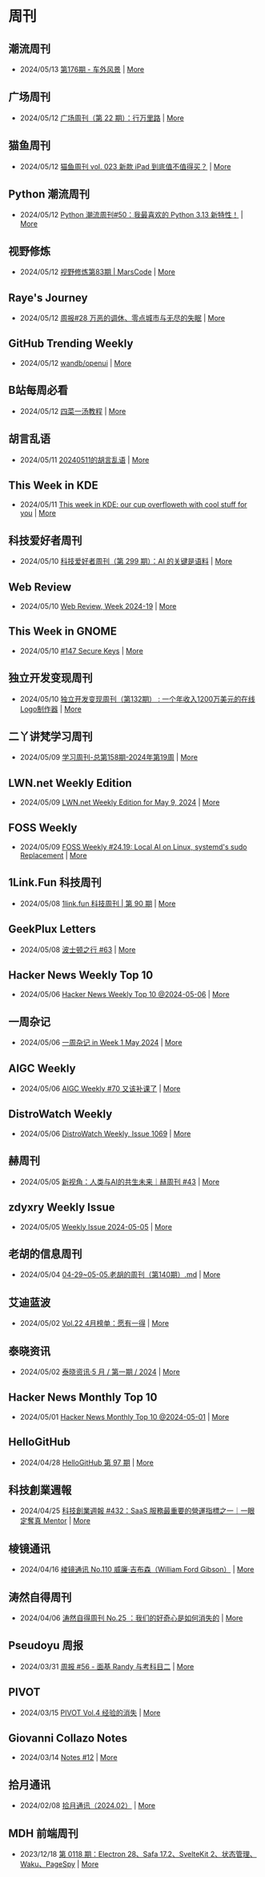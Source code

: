 # 周刊

## 潮流周刊
- 2024/05/13 [第176期 - 车外风景](https://weekly.tw93.fun/posts/176-%E8%BD%A6%E5%A4%96%E9%A3%8E%E6%99%AF/) | [More](channels/%E6%BD%AE%E6%B5%81%E5%91%A8%E5%88%8A.md)

## 广场周刊
- 2024/05/12 [广场周刊（第 22 期）：行万里路](https://immmmm.com/weekly-22-20230512/) | [More](channels/%E5%B9%BF%E5%9C%BA%E5%91%A8%E5%88%8A.md)

## 猫鱼周刊
- 2024/05/12 [猫鱼周刊 vol. 023 新款 iPad 到底值不值得买？](https://ameow.xyz/archives/weekly-023) | [More](channels/%E7%8C%AB%E9%B1%BC%E5%91%A8%E5%88%8A.md)

## Python 潮流周刊
- 2024/05/12 [Python 潮流周刊#50：我最喜欢的 Python 3.13 新特性！](https://pythoncat.top/posts/2024-05-12-weekly/) | [More](channels/Python%20%E6%BD%AE%E6%B5%81%E5%91%A8%E5%88%8A.md)

## 视野修炼
- 2024/05/12 [视野修炼第83期 | MarsCode](https://sugarat.top/weekly/2024-05-12.html) | [More](channels/%E8%A7%86%E9%87%8E%E4%BF%AE%E7%82%BC.md)

## Raye's Journey
- 2024/05/12 [周报#28 万恶的调休、零点城市与无尽的失眠](https://xlog.app/api/redirection?characterId=51803&noteId=1678) | [More](channels/Raye%27s%20Journey.md)

## GitHub Trending Weekly
- 2024/05/12 [wandb/openui](https://github.com/wandb/openui) | [More](channels/GitHub%20Trending%20Weekly.md)

## B站每周必看
- 2024/05/12 [四菜一汤教程](https://www.bilibili.com/video/BV1Lr421J7js) | [More](channels/B%E7%AB%99%E6%AF%8F%E5%91%A8%E5%BF%85%E7%9C%8B.md)

## 胡言乱语
- 2024/05/11 [20240511的胡言乱语](https://www.bboy.app/2024/05/11/20240511%E7%9A%84%E8%83%A1%E8%A8%80%E4%B9%B1%E8%AF%AD/) | [More](channels/%E8%83%A1%E8%A8%80%E4%B9%B1%E8%AF%AD.md)

## This Week in KDE
- 2024/05/11 [This week in KDE: our cup overfloweth with cool stuff for you](https://pointieststick.com/2024/05/10/this-week-in-kde-our-cup-overfloweth-with-cool-stuff-for-you/) | [More](channels/This%20Week%20in%20KDE.md)

## 科技爱好者周刊
- 2024/05/10 [科技爱好者周刊（第 299 期）：AI 的关键是语料](http://www.ruanyifeng.com/blog/2024/05/weekly-issue-299.html) | [More](channels/%E7%A7%91%E6%8A%80%E7%88%B1%E5%A5%BD%E8%80%85%E5%91%A8%E5%88%8A.md)

## Web Review
- 2024/05/10 [Web Review, Week 2024-19](https://ervin.ipsquad.net/blog/2024/05/10/web-review-week-2024-19/) | [More](channels/Web%20Review.md)

## This Week in GNOME
- 2024/05/10 [#147 Secure Keys](https://thisweek.gnome.org/posts/2024/05/twig-147/) | [More](channels/This%20Week%20in%20GNOME.md)

## 独立开发变现周刊
- 2024/05/10 [独立开发变现周刊（第132期） : 一个年收入1200万美元的在线Logo制作器](https://www.ezindie.com/weekly/issue-132) | [More](channels/%E7%8B%AC%E7%AB%8B%E5%BC%80%E5%8F%91%E5%8F%98%E7%8E%B0%E5%91%A8%E5%88%8A.md)

## 二丫讲梵学习周刊
- 2024/05/09 [学习周刊-总第158期-2024年第19周](https://wiki.eryajf.net/pages/89722e/) | [More](channels/%E4%BA%8C%E4%B8%AB%E8%AE%B2%E6%A2%B5%E5%AD%A6%E4%B9%A0%E5%91%A8%E5%88%8A.md)

## LWN.net Weekly Edition
- 2024/05/09 [LWN.net Weekly Edition for May 9, 2024](https://lwn.net/Articles/972160/) | [More](channels/LWN.net%20Weekly%20Edition.md)

## FOSS Weekly
- 2024/05/09 [FOSS Weekly #24.19: Local AI on Linux, systemd's sudo Replacement](https://itsfoss.com/newsletter/foss-weekly-24-19/) | [More](channels/FOSS%20Weekly.md)

## 1Link.Fun 科技周刊
- 2024/05/08 [1link.fun 科技周刊 | 第 90 期](https://1link.fun/blog/issue/issue90/) | [More](channels/1Link.Fun%20%E7%A7%91%E6%8A%80%E5%91%A8%E5%88%8A.md)

## GeekPlux Letters
- 2024/05/08 [波士顿之行 #63](https://letters.geekplux.com/63/) | [More](channels/GeekPlux%20Letters.md)

## Hacker News Weekly Top 10
- 2024/05/06 [Hacker News Weekly Top 10 @2024-05-06](https://github.com/headllines/hackernews-weekly/issues/231) | [More](channels/Hacker%20News%20Weekly%20Top%2010.md)

## 一周杂记
- 2024/05/06 [一周杂记 in Week 1 May 2024](http://kingsamchen.github.io/2024/05/06/weekly-2024-may-1/) | [More](channels/%E4%B8%80%E5%91%A8%E6%9D%82%E8%AE%B0.md)

## AIGC Weekly
- 2024/05/06 [AIGC Weekly #70 又该补课了](https://quail.ink/op7418/p/aigc-weekly-70) | [More](channels/AIGC%20Weekly.md)

## DistroWatch Weekly
- 2024/05/06 [DistroWatch Weekly, Issue 1069](https://distrowatch.com/weekly.php?issue=20240506) | [More](channels/DistroWatch%20Weekly.md)

## 赫周刊
- 2024/05/05 [新视角：人类与AI的共生未来｜赫周刊 #43](https://www.cliveshd.com/newsletter-43/) | [More](channels/%E8%B5%AB%E5%91%A8%E5%88%8A.md)

## zdyxry Weekly Issue
- 2024/05/05 [Weekly Issue 2024-05-05](https://zdyxry.github.io/2024/05/05/Weekly-Issue-2024-05-05/) | [More](channels/zdyxry%20Weekly%20Issue.md)

## 老胡的信息周刊
- 2024/05/04 [04-29~05-05.老胡的周刊（第140期）.md](https://weekly.howie6879.com/2024/04-29~05-05.老胡的周刊（第140期）.html) | [More](channels/%E8%80%81%E8%83%A1%E7%9A%84%E4%BF%A1%E6%81%AF%E5%91%A8%E5%88%8A.md)

## 艾迪蓝波
- 2024/05/02 [Vol.22 4月榜单：愿有一得](https://www.idnunber.top/article/f6caac8a-fb04-4a4a-b957-b1f9ef697e62) | [More](channels/%E8%89%BE%E8%BF%AA%E8%93%9D%E6%B3%A2.md)

## 泰晓资讯
- 2024/05/02 [泰晓资讯·5 月 / 第一期 / 2024](https://tinylab.org/tinylab-weekly-05-1st-2024/) | [More](channels/%E6%B3%B0%E6%99%93%E8%B5%84%E8%AE%AF.md)

## Hacker News Monthly Top 10
- 2024/05/01 [Hacker News Monthly Top 10 @2024-05-01](https://github.com/headllines/hackernews-monthly/issues/69) | [More](channels/Hacker%20News%20Monthly%20Top%2010.md)

## HelloGitHub
- 2024/04/28 [HelloGitHub 第 97 期](https://hellogithub.com/periodical/volume/97) | [More](channels/HelloGitHub.md)

## 科技創業週報
- 2024/04/25 [科技創業週報 #432：SaaS 服務最重要的營運指標之一｜一眼定奪真 Mentor](https://blog.starrocket.io/posts/newsletter-2024-04-25/) | [More](channels/%E7%A7%91%E6%8A%80%E5%89%B5%E6%A5%AD%E9%80%B1%E5%A0%B1.md)

## 棱镜通讯
- 2024/04/16 [棱镜通讯 No.110 威廉·吉布森（William Ford Gibson）](https://wangyurui.com/posts/leng-jing-tong-xun-no-110-wei-lian-ji-bu-sen-wil-89a7a855) | [More](channels/%E6%A3%B1%E9%95%9C%E9%80%9A%E8%AE%AF.md)

## 涛然自得周刊
- 2024/04/06 [涛然自得周刊 No.25 ：我们的好奇心是如何消失的](http://heyitao.com/post/beyond-code-weekly-025) | [More](channels/%E6%B6%9B%E7%84%B6%E8%87%AA%E5%BE%97%E5%91%A8%E5%88%8A.md)

## Pseudoyu 周报
- 2024/03/31 [周报 #56 - 面基 Randy 与考科目二](https://www.pseudoyu.com/zh/2024/03/31/weekly_review_20240331/) | [More](channels/Pseudoyu%20%E5%91%A8%E6%8A%A5.md)

## PIVOT
- 2024/03/15 [PIVOT Vol.4 经验的消失](https://anotherdayu.com/2024/5657/) | [More](channels/PIVOT.md)

## Giovanni Collazo Notes
- 2024/03/14 [Notes #12](https://gcollazo.com/notes-12-2/) | [More](channels/Giovanni%20Collazo%20Notes.md)

## 拾月通讯
- 2024/02/08 [拾月通讯（2024.02）](https://www.skyue.com/24020822.html) | [More](channels/%E6%8B%BE%E6%9C%88%E9%80%9A%E8%AE%AF.md)

## MDH 前端周刊
- 2023/12/18 [第 0118 期：Electron 28、Safa 17.2、SvelteKit 2、状态管理、Waku、PageSpy](https://mdhweekly.com/weekly/issue-0118) | [More](channels/MDH%20%E5%89%8D%E7%AB%AF%E5%91%A8%E5%88%8A.md)

